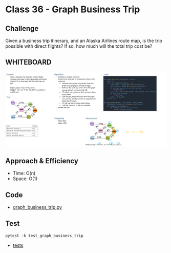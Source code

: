 # Class 36 - Graph Business Trip

## Challenge

Given a business trip itinerary, and an Alaska Airlines route map, is the trip possible with direct flights? If so, how much will the total trip cost be?

## WHITEBOARD


![Alt text](graph_business_trip.png)

## Approach & Efficiency

- Time: O(n)
- Space: O(1)

## Code

- <a href="#graph_business_trip.py">graph_business_trip.py</a>

## Test
    pytest -k test_graph_business_trip

- <a href="#tests">tests</a>